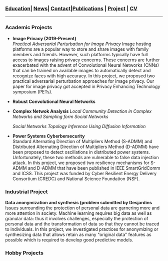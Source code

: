 
### [Education](#education)| [News](#news)| [Contact](#contact)|[Publications](/Publications/papers.html) | [Project](project.md) | [CV](/CV.pdf) 
----------------------------------------------------------------------------------------------------------------------------------

### Academic Projects

* **Image Privacy (2019-Present)** \
*Practical Adversarial Perturbation for Image Privacy* Image hosting platforms are a popular way to store and share images with family members and friends. 
However, such platforms typically have full access to images raising privacy concerns.
These concerns are further exacerbated with the advent of Convolutional Neural Networks (CNNs) that can be trained on available images to automatically detect and recognize faces with high accuracy.
In this project, we  proposed two practical adversarial perturbation approaches for image privacy. Our paper for image privacy got accepted in Privacy Enhancing Technology symposium (PETs).

* **Robust Convolutional Neural Networks**


* **Complex Netwok Analysis**
  *Local Community Detection  in Complex Networks and Sampling form Social Networks*
  
  *Social Networks Topology Inference Using Diffusion Information*

* **Power Systems Cyberbersecurity** \
Standard Alternating Direction of Multipliers Method (S-ADMM) and Distributed Alternating Direction of Multipliers Method (D-ADMM)  have been proposed to detect  oscillations in distributed power systems. Unfortunately, these two methods are vulnerable to false data injection attack. In this project, we proposed  two resiliency mechanisms for S-ADMM and D-ADMM that have been published in IEEE SmartGridComm and ICSS. This project was funded by Cyber Resilient Energy Delivery Consortium (CREDC) and National Science Foundation (NSF).


### Industrial Project

**Data anonymization and synthesis (problem submitted by Desjardins** Issues surrounding the protection of personal data are garnering more and more attention in society. Machine learning requires big data as well as granular data: thus it involves challenges, especially the protection of personal data and the transformation of data so that they cannot be traced to individuals. In this project, we investigated  practices for anonymizing or synthesizing data that allows retain as many "original data" features as possible  which is required to develop good predictive models.

### Hobby Projects

